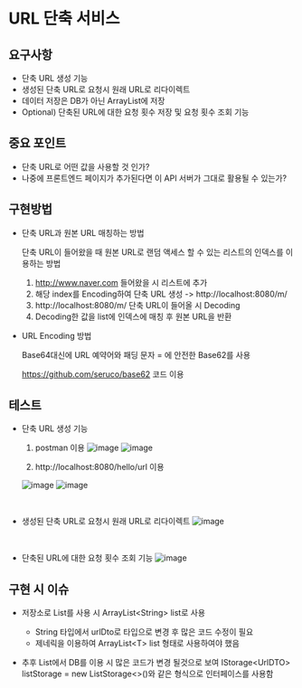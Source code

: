 # URL 단축 서비스

## 요구사항
* 단축 URL 생성 기능
* 생성된 단축 URL로 요청시 원래 URL로 리다이렉트
* 데이터 저장은 DB가 아닌 ArrayList에 저장
* Optional) 단축된 URL에 대한 요청 횟수 저장 및 요청 횟수 조회 기능

## 중요 포인트
* 단축 URL로 어떤 값을 사용할 것 인가?
* 나중에 프론트엔드 페이지가 추가된다면 이 API 서버가 그대로 활용될 수 있는가?

## 구현방법
* 단축 URL과 원본 URL 매칭하는 방법


  단축 URL이 들어왔을 때 원본 URL로 랜덤 액세스 할 수 있는 리스트의 인덱스를 이용하는 방법

  1. http://www.naver.com 들어왔을 시 리스트에 추가
  2. 해당 index를 Encoding하여 단축 URL 생성 -> http://localhost:8080/m/
  3. http://localhost:8080/m/ 단축 URL이 들어올 시 Decoding
  4. Decoding한 값을 list에 인덱스에 매칭 후 원본 URL을 반환

* URL Encoding 방법


  Base64대신에 URL 예약어와 패딩 문자 = 에 안전한 Base62를 사용

  https://github.com/seruco/base62 코드 이용

## 테스트
* 단축 URL 생성 기능
  1. postman 이용
![image](https://user-images.githubusercontent.com/41093183/200281163-f9edabe2-6f4a-4e71-8cd9-89d5e02260b4.png)
![image](https://user-images.githubusercontent.com/41093183/200281481-833788a8-a238-4744-bd5e-c8d32f1633d5.png)

  2. http://localhost:8080/hello/url 이용
  
  
  ![image](https://user-images.githubusercontent.com/41093183/200282299-af125293-7b4f-4476-825a-dbc3445c12d1.png)
  ![image](https://user-images.githubusercontent.com/41093183/200282395-ec052451-1470-4404-92f7-654e20965123.png)




<br />

* 생성된 단축 URL로 요청시 원래 URL로 리다이렉트
![image](https://user-images.githubusercontent.com/41093183/200281681-d3385db8-4cae-42d2-bae7-e7cc450cab7c.png)

<br />

* 단축된 URL에 대한 요청 횟수 조회 기능
![image](https://user-images.githubusercontent.com/41093183/200281832-5f6d4005-4d28-42c9-b217-fb0a293cb85c.png)


## 구현 시 이슈
* 저장소로 List를 사용 시 ArrayList\<String\> list로 사용
  - String 타입에서 urlDto로 타입으로 변경 후 많은 코드 수정이 필요
  - 제네릭을 이용하여 ArrayList\<T\> list 형태로 사용하여야 했음

* 추후 List에서 DB를 이용 시 많은 코드가 변경 될것으로 보여 IStorage\<UrlDTO\> listStorage = new ListStorage\<\>()와 같은 형식으로 인터페이스를 사용함
